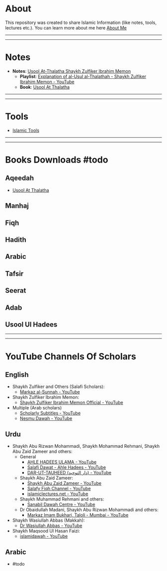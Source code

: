# About
This repository was created to share Islamic Information (like notes, tools, lectures etc.). You can learn more about me here [About Me](./Misc/About%20Me.md)

---
---
# Notes
- **Notes**: [Usool At-Thalatha Shaykh Zulfiker Ibrahim Memon](./Notes/Usool%20At-Thalatha%20-%20Shaykh%20Zulfiker%20Ibrahim%20Memon)
	- **Playlist**: [Explanation of al-Usul al-Thalathah - Shaykh Zulfiker Ibrahim Memon - YouTube](https://www.youtube.com/playlist?list=PLC6daajq6Qj_LW87J7RYmZiSR4b-ZWNP9)
	- **Book**: [Usool At Thalatha](./Books/The%20Three%20Fundamental%20Principles.pdf)

---
---
# Tools
- [Islamic Tools](./Misc/Islamic%20Tools.md)

---
---
# Books Downloads #todo 

## Aqeedah
- [Usool At Thalatha](./Books/The%20Three%20Fundamental%20Principles.pdf)
## Manhaj

## Fiqh

## Hadith

## Arabic

## Tafsir

## Seerat

## Adab

## Usool Ul Hadees


---
---
# YouTube Channels Of Scholars

## English
- Shaykh Zulfiker and Others (Salafi Scholars): 
	- [Markaz al-Sunnah - YouTube](https://youtube.com/@MarkazSunnahUK?si=Hc2IaMSRDDiiCVOq)
- Shaykh Zulfiker Ibrahim Memon:
	- [Shaykh Zulfiker Ibrahim Memon Official - YouTube](https://youtube.com/@ShaykhZulfikerMemon?si=vAJ4FKVbWK7-_OLX)
- Multiple (Arab scholars)
	- [Scholarly Subtitles - YouTube](https://youtube.com/@Scholarly_Subtitles?si=75YWV4pjwSYKRf8Z)
	- [Nesmu Dawah - YouTube](https://www.youtube.com/@nesmudawah)
## Urdu
- Shaykh Abu Rizwan Mohammadi, Shaykh Mohammad Rehmani, Shaykh Abu Zaid Zameer and others:
	- General
		- [AHLE HADEES ULAMA - YouTube](https://www.youtube.com/@ahlehadeesulama)
		- [Salafi Dawat - Ahle Hadees - YouTube](https://www.youtube.com/@SalafiDawatAhleHadees)
		- [DAR-UT-TAUHEED (دار التوحيد) - YouTube](https://www.youtube.com/@DARUTTAUHEED)
	- Shaykh Abu Zaid Zameer:
		- [Shaykh Abu Zaid Zameer - YouTube](https://www.youtube.com/@shaykhabuzaidzameer)
		- [Salafy Fiqh Channel - YouTube](https://www.youtube.com/@SalafyFiqhChannel)
		- [islamiclectures.net - YouTube](https://www.youtube.com/@islamiclecturesnet)
	- Shaykh Muhammad Rehmani and others:
		- [Sanabil Dawah Centre - YouTube](https://youtube.com/@SanabilDawahCentre?si=mznWytEfguN2cIGX)
	- Dr Obaidullah Madani, Shaykh Abu Rizwan Mohammadi and others:
		- [Markaz Imam Bukhari, Taloli - Mumbai - YouTube](https://www.youtube.com/@MarkazImamBukhari)
- Shaykh Wasiullah Abbas (Makkah): 
	- [Dr Wasiullah Abbas - YouTube](https://youtube.com/@DrWasiullahAbbas?si=5QYjJbPbHPfpkcPr)
- Shaykh Maqsood Ul Hasan Faizi:
	- [islamidawah - YouTube](https://youtube.com/@islamidawah?si=wo9c4drMNC4_oOp8)

## Arabic
- #todo


